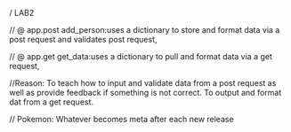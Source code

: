 / LAB2

// @ app.post
    add_person:uses a dictionary to store and format data via a post request and validates post request, 


// @ app.get
    get_data:uses a dictionary to pull and format data via a get request, 

//Reason: 
To teach how to input and validate data from a post request as well as provide feedback if something is not correct.
To output and format dat from a get request.

// Pokemon: Whatever becomes meta after each new release

